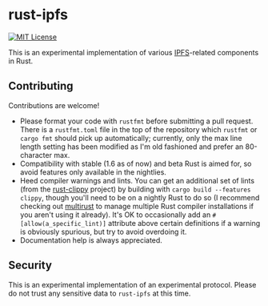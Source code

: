 # rust-ipfs

[![MIT License](https://img.shields.io/github/license/micxjo/rust-ipfs.svg)](https://github.com/micxjo/rust-ipfs/blob/master/LICENSE)

This is an experimental implementation of various [IPFS](https://github.com/ipfs/ipfs)-related components in Rust.

## Contributing

Contributions are welcome!

* Please format your code with `rustfmt` before submitting a pull request. There is a `rustfmt.toml` file in the top of the repository which `rustfmt` or `cargo fmt` should pick up automatically; currently, only the max line length setting has been modified as I'm old fashioned and prefer an 80-character max.
* Compatibility with stable (1.6 as of now) and beta Rust is aimed for, so avoid features only available in the nightlies.
* Heed compiler warnings and lints. You can get an additional set of lints (from the [rust-clippy](https://github.com/Manishearth/rust-clippy) project) by building with `cargo build --features clippy`, though you'll need to be on a nightly Rust to do so (I recommend checking out [multirust](https://github.com/brson/multirust) to manage multiple Rust compiler installations if you aren't using it already). It's OK to occasionally add an `#[allow(a_specific_lint)]` attribute above certain definitions if a warning is obviously spurious, but try to avoid overdoing it.
* Documentation help is always appreciated.

## Security

This is an experimental implementation of an experimental protocol. Please do not trust any sensitive data to `rust-ipfs` at this time.